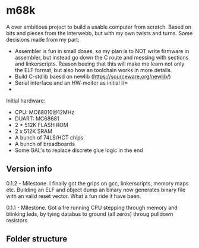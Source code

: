 # m68k
A over ambitious project to build a usable computer from scratch. Based on bits and pieces from the interwebb, but with my own twists and turns. Some decisions made from my part:

- Assembler is fun in small doses, so my plan is to NOT write firmware in assembler, but instead go down the C route and messing with sections and linkerscripts. Reason beeing that this will make me learn not only the ELF format, but also how an toolchain works in more details.
- Build C-stdlib baesd on newlib (https://sourceware.org/newlib/)
- Serial interface and an HW-moitor as initial I/=
- 

Initial hardware:
- CPU: MC68010@12MHz
- DUART: MC68681
- 2 * 512K FLASH ROM
- 2 x 512K SRAM
- A bunch of 74LS/HCT chips
- A bunch of breadboards
- Some GAL's to replace discrete glue logic in the end

## Version info
0.1.2 - Milestone. I finally got the grips on gcc, linkerscripts, memory maps etc. Building an ELF and object dump an binary now generates binary file with an valid reset vector. What a fun ride it have been.

0.1.1 - Milestone. Got a fre running CPU stepping through memory and blinking leds, by tying databus to ground (all zeros) throug pulldown resistors

## Folder structure

